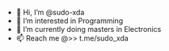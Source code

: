 - 👋 Hi, I’m @sudo-xda
- 👀 I’m interested in Programming 
- 🌱 I’m currently doing masters in Electronics 
- 📫 Reach me @>> t.me/sudo_xda

<!---
sudo-xda/sudo-xda is a ✨ special ✨ repository because its `README.md` (this file) appears on your GitHub profile.
You can click the Preview link to take a look at your changes.
--->
